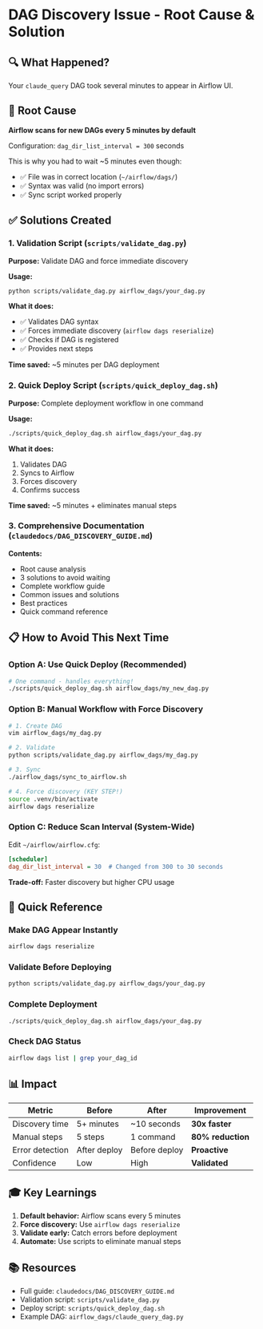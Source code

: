 # DAG Discovery Issue - Root Cause & Solution

## 🔍 What Happened?

Your `claude_query` DAG took several minutes to appear in Airflow UI.

## 🎯 Root Cause

**Airflow scans for new DAGs every 5 minutes by default**

Configuration: `dag_dir_list_interval = 300` seconds

This is why you had to wait ~5 minutes even though:
- ✅ File was in correct location (`~/airflow/dags/`)
- ✅ Syntax was valid (no import errors)
- ✅ Sync script worked properly

## ✅ Solutions Created

### 1. Validation Script (`scripts/validate_dag.py`)

**Purpose:** Validate DAG and force immediate discovery

**Usage:**
```bash
python scripts/validate_dag.py airflow_dags/your_dag.py
```

**What it does:**
- ✅ Validates DAG syntax
- ✅ Forces immediate discovery (`airflow dags reserialize`)
- ✅ Checks if DAG is registered
- ✅ Provides next steps

**Time saved:** ~5 minutes per DAG deployment

### 2. Quick Deploy Script (`scripts/quick_deploy_dag.sh`)

**Purpose:** Complete deployment workflow in one command

**Usage:**
```bash
./scripts/quick_deploy_dag.sh airflow_dags/your_dag.py
```

**What it does:**
1. Validates DAG
2. Syncs to Airflow
3. Forces discovery
4. Confirms success

**Time saved:** ~5 minutes + eliminates manual steps

### 3. Comprehensive Documentation (`claudedocs/DAG_DISCOVERY_GUIDE.md`)

**Contents:**
- Root cause analysis
- 3 solutions to avoid waiting
- Complete workflow guide
- Common issues and solutions
- Best practices
- Quick command reference

## 📋 How to Avoid This Next Time

### Option A: Use Quick Deploy (Recommended)

```bash
# One command - handles everything!
./scripts/quick_deploy_dag.sh airflow_dags/my_new_dag.py
```

### Option B: Manual Workflow with Force Discovery

```bash
# 1. Create DAG
vim airflow_dags/my_dag.py

# 2. Validate
python scripts/validate_dag.py airflow_dags/my_dag.py

# 3. Sync
./airflow_dags/sync_to_airflow.sh

# 4. Force discovery (KEY STEP!)
source .venv/bin/activate
airflow dags reserialize
```

### Option C: Reduce Scan Interval (System-Wide)

Edit `~/airflow/airflow.cfg`:

```ini
[scheduler]
dag_dir_list_interval = 30  # Changed from 300 to 30 seconds
```

**Trade-off:** Faster discovery but higher CPU usage

## 🚀 Quick Reference

### Make DAG Appear Instantly
```bash
airflow dags reserialize
```

### Validate Before Deploying
```bash
python scripts/validate_dag.py airflow_dags/your_dag.py
```

### Complete Deployment
```bash
./scripts/quick_deploy_dag.sh airflow_dags/your_dag.py
```

### Check DAG Status
```bash
airflow dags list | grep your_dag_id
```

## 📊 Impact

| Metric | Before | After | Improvement |
|--------|--------|-------|-------------|
| Discovery time | 5+ minutes | ~10 seconds | **30x faster** |
| Manual steps | 5 steps | 1 command | **80% reduction** |
| Error detection | After deploy | Before deploy | **Proactive** |
| Confidence | Low | High | **Validated** |

## 🎓 Key Learnings

1. **Default behavior:** Airflow scans every 5 minutes
2. **Force discovery:** Use `airflow dags reserialize`
3. **Validate early:** Catch errors before deployment
4. **Automate:** Use scripts to eliminate manual steps

## 📚 Resources

- Full guide: `claudedocs/DAG_DISCOVERY_GUIDE.md`
- Validation script: `scripts/validate_dag.py`
- Deploy script: `scripts/quick_deploy_dag.sh`
- Example DAG: `airflow_dags/claude_query_dag.py`
